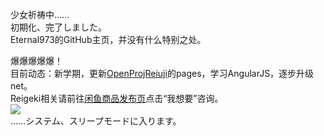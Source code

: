 少女祈祷中……</br>
初期化、完了しました。</br>
Eternal973的GitHub主页，并没有什么特别之处。</br>

爆爆爆爆爆！</br>
目前动态：新学期，更新[OpenProjReiuji](https://github.com/Eternal973/OpenProjReiuji)的pages，学习AngularJS，逐步升级net。</br>
Reigeki相关请前往[闲鱼商品发布页](https://h5.m.goofish.com/item?id=732352625237 "闲鱼上的Reigeki")点击“我想要”咨询。</br>
![](https://github-readme-stats.vercel.app/api?username=Eternal973&show_icons=true&icon_color=b37d67&bg_color=ffffff&hide_title=true&hide=contribs&include_all_commits=true)</br>
……システム、スリープモードに入ります。

